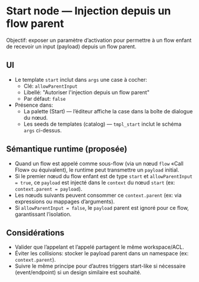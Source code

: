 # Start node — Injection depuis un flow parent

Objectif: exposer un paramètre d’activation pour permettre à un flow enfant de recevoir un input (payload) depuis un flow parent.

## UI

- Le template `start` inclut dans `args` une case à cocher:
  - Clé: `allowParentInput`
  - Libellé: "Autoriser l'injection depuis un flow parent"
  - Par défaut: `false`
- Présence dans:
  - La palette (Start) — l’éditeur affiche la case dans la boîte de dialogue du nœud.
  - Les seeds de templates (catalog) — `tmpl_start` inclut le schéma `args` ci-dessus.

## Sémantique runtime (proposée)

- Quand un flow est appelé comme sous-flow (via un nœud `flow` «Call Flow» ou équivalent), le runtime peut transmettre un `payload` initial.
- Si le premier nœud du flow enfant est de type `start` et `allowParentInput = true`, ce `payload` est injecté dans le `context` du nœud `start` (ex: `context.parent = payload`).
- Les nœuds suivants peuvent consommer ce `context.parent` (ex: via expressions ou mappages d’arguments).
- Si `allowParentInput = false`, le `payload` parent est ignoré pour ce flow, garantissant l’isolation.

## Considérations

- Valider que l’appelant et l’appelé partagent le même workspace/ACL.
- Éviter les collisions: stocker le payload parent dans un namespace (ex: `context.parent`).
- Suivre le même principe pour d’autres triggers start-like si nécessaire (event/endpoint) si un design similaire est souhaité.

